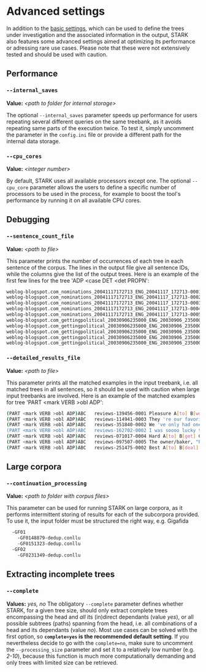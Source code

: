 # Advanced settings
In addition to the [basic settings](settings.md), which can be used to define the trees under investigation and the associated information in the output, STARK also features some advanced settings aimed at optimizing its performance or adressing rare use cases. Please note that these were not extensively tested and should be used with caution.

## Performance

### `--internal_saves`
**Value:** _\<path to folder for internal storage\>_

The optional `--internal_saves` parameter speeds up performance for users repeating several different queries on the same treebank, as it avoids repeating same parts of the execution twice. To test it, simply uncomment the parameter in the `config.ini` file or provide a different path for the internal data storage.

### `--cpu_cores`
**Value:** _\<integer number\>_

By default, STARK uses all available processors except one. The optional `--cpu_core` parameter allows the users to define a specific number of processors to be used in the process, for example to boost the tool's performance by running it on all available CPU cores.

## Debugging

### `--sentence_count_file `
**Value:** _\<path to file\>_

This parameter prints the number of occurrences of each tree in each sentence of the corpus. The lines in the output file give all sentence IDs, while the columns give the list of the output trees. Here is an example of the first few lines for the tree 'ADP <case DET <det PROPN':

```bash
weblog-blogspot.com_nominations_20041117172713_ENG_20041117_172713-0001	1
weblog-blogspot.com_nominations_20041117172713_ENG_20041117_172713-0002	0
weblog-blogspot.com_nominations_20041117172713_ENG_20041117_172713-0003	0
weblog-blogspot.com_nominations_20041117172713_ENG_20041117_172713-0004	0
weblog-blogspot.com_nominations_20041117172713_ENG_20041117_172713-0005	0
weblog-blogspot.com_gettingpolitical_20030906235000_ENG_20030906_235000-0001	0
weblog-blogspot.com_gettingpolitical_20030906235000_ENG_20030906_235000-0002	0
weblog-blogspot.com_gettingpolitical_20030906235000_ENG_20030906_235000-0003	0
weblog-blogspot.com_gettingpolitical_20030906235000_ENG_20030906_235000-0004	0
weblog-blogspot.com_gettingpolitical_20030906235000_ENG_20030906_235000-0005	0
```


### `--detailed_results_file `
**Value:** _\<path to file\>_

This parameter prints all the matched examples in the input treebank, i.e. all matched trees in all sentences, so it should be used with caution when large input treebanks are involved. Here is an example of the matched examples for tree 'PART \<mark VERB \>obl ADP':

```bash
(PART <mark VERB >obl ADP)ABC	reviews-139456-0001	Pleasure A[to] B[work] C[with]. 
(PART <mark VERB >obl ADP)ABC	reviews-114941-0003	They 're our favorite pizza place A[to] B[order] C[from]... and they 're a local, family owned company! 
(PART <mark VERB >obl ADP)ABC	reviews-351840-0002	We 've only had one urgent issue A[to] B[deal] C[with] and they were very prompt in their response. 
(PART <mark VERB >obl ADP)ABC	reviews-162702-0002	I was soooo lucky to have used Marlon 's photography services....such a creative and talented photographer and a pleasure A[to] B[work] C[with]. 
(PART <mark VERB >obl ADP)ABC	reviews-071017-0004	Hard A[to] B[get] C[into] though because of road construction. 
(PART <mark VERB >obl ADP)ABC	reviews-097507-0005	The owner/baker, "Pie Guy" is a hoot A[to] B[deal] C[with] as well. 
(PART <mark VERB >obl ADP)ABC	reviews-251475-0002	Best A[to] B[deal] C[with]! 
```

## Large corpora

### `--continuation_processing `
**Value:** _\<path to folder with corpus files\>_

This parameter can be used for running STARK on large corpora, as it performs intermittent storing of results for each of the subcorpora provided. To use it, the input folder must be structured the right way, e.g.
Gigafida

```bash
  -GF01
    -GF0148879-dedup.conllu
    -GF0151323-dedup.conllu
  -GF02
    -GF0231349-dedup.conllu
```

## Extracting incomplete trees

### `--complete`
**Values:** _yes, no_
The obligatory `--complete` parameter defines whether STARK, for a given tree size, should only extract complete trees encompassing the head and _all_ its (in)direct dependants (value _yes_), or all possible subtrees (paths) spanning from the head, i.e. all combinations of a head and its dependants (value _no_). Most use cases can be solved with the first option, so **`complete=yes` is the recommended default setting**. If you nevertheless decide to go with the `complete=no`, make sure to uncomment the `--processing_size` parameter and set it to a relatively low number (e.g. _2-10_), because this function is much more computationally demanding and only trees with limited size can be retrieved.

